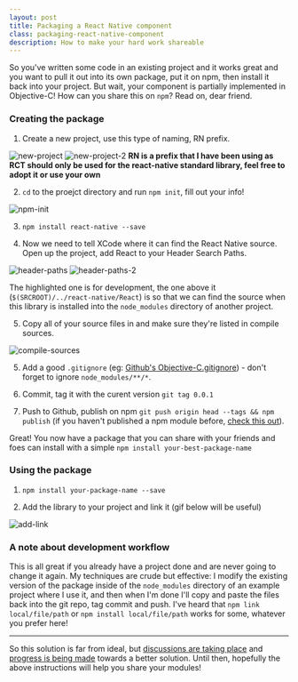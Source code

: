```yaml
---
layout: post
title: Packaging a React Native component
class: packaging-react-native-component
description: How to make your hard work shareable
---
```


So you've written some code in an existing project and it works great
and you want to pull it out into its own package, put it on npm, then
install it back into your project. But wait, your component is partially
implemented in Objective-C! How can you share this on `npm`? Read on,
dear friend.

### Creating the package

1. Create a new project, use this type of naming, RN prefix.

![new-project](http://brentvatne.ca/images/packaging/1-new-project.png)
![new-project-2](http://brentvatne.ca/images/packaging/2-project-name.png)
**RN is a prefix that I have been using as RCT should only be used for
the react-native standard library, feel free to adopt it or use your
own**

2. `cd` to the proejct directory and run `npm init`, fill out your info!

![npm-init](http://brentvatne.ca/images/packaging/3-npm-init.png)

3. `npm install react-native --save`

4. Now we need to tell XCode where it can find the React Native source. Open up the project, add React to your Header Search Paths.

![header-paths](http://brentvatne.ca/images/packaging/4-header-search-paths.png)
![header-paths-2](http://brentvatne.ca/images/packaging/5-header-search-paths.png)

The highlighted one is for development, the one above it (`$(SRCROOT)/../react-native/React`) is so that we can find the source when this library is installed into the `node_modules` directory of another project.

5. Copy all of your source files in and make sure they're listed in compile sources.

![compile-sources](http://brentvatne.ca/images/packaging/6-compile-sources.png)

5. Add a good `.gitignore` (eg: [Github's Objective-C.gitignore](https://github.com/github/gitignore/blob/master/Objective-C.gitignore)) - don't forget to ignore `node_modules/**/*`.

6. Commit, tag it with the curent version `git tag 0.0.1`

7. Push to Github, publish on npm `git push origin head --tags && npm publish` (if you haven't published a npm module before, [check this out](https://gist.github.com/coolaj86/1318304)).

Great! You now have a package that you can share with your friends and
foes can install with a simple `npm install your-best-package-name`

### Using the package

1. `npm install your-package-name --save`

2. Add the library to your project and link it (gif below will be useful)

![add-link](http://brentvatne.ca/images/packaging/7-add-link.gif)

### A note about development workflow

This is all great if you already have a project done and are never going
to change it again. My techniques are crude but effective: I modify the
existing version of the package inside of the `node_modules` directory
of an example project where I use it, and then when I'm done I'll copy
and paste the files back into the git repo, tag commit and push. I've
heard that `npm link local/file/path` or `npm install local/file/path`
works for some, whatever you prefer here!

-----------------------------------------------------------------------

So this solution is far from ideal, but [discussions are taking
place](https://github.com/facebook/react-native/issues/235) and
[progress is being
made](https://github.com/ReactExtensionManager/ReactExtensionManager)
towards a better solution. Until then, hopefully the above instructions
will help you share your modules!
